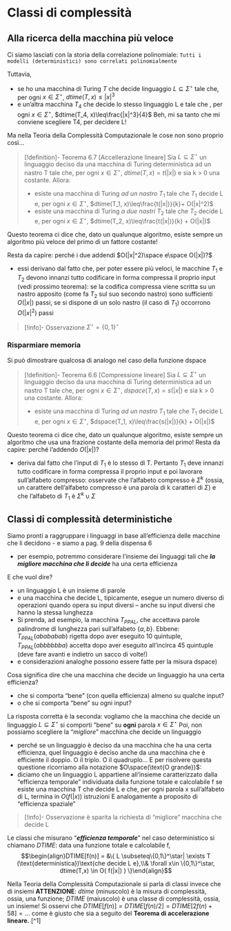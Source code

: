 # Classi di complessità

## Alla ricerca della macchina più veloce

Ci siamo lasciati con la storia della correlazione polinomiale: 																									`Tutti i modelli (deterministici) sono correlati polinomialmente`

Tuttavia, 
- se ho una macchina di Turing $T$ che decide linguaggio $L\subseteq\Sigma^\star$ tale che, per ogni $x\in\Sigma^\star$, $dtime(T, x) \leq |x|^3$
- e un’altra macchina $T_4$ che decide lo stesso linguaggio L e tale che , per ogni $x\in\Sigma^\star$, $dtime(T_4, x)\leq\frac{|x|^3}{4}$
Beh, mi sa tanto che mi conviene scegliere T4, per decidere L!

Ma nella Teoria della Complessità Computazionale le cose non sono proprio così…

>[!definition]- Teorema 6.7 [Accellerazione lineare]
>Sia $L\subseteq\Sigma^\star$ un linguaggio deciso da una macchina di Turing deterministica ad un nastro T tale che, per ogni $x\in\Sigma^\star$, $dtime(T,x) = t(|x|)$ e sia k > 0 una costante. Allora:
>- esiste una macchina di Turing _ad un nastro_ $T_1$ tale che $T_1$ decide L e, per ogni $x\in\Sigma^\star$, $dtime(T_1, x)\leq\frac{t(|x|)}{k}+  O(|x|^2)$
>- esiste una macchina di Turing _a due nastri_ $T_2$ tale che $T_2$ decide L e, per ogni $x\in\Sigma^\star$, $dtime(T_2, x)\leq\frac{t(|x|)}{k}   +  O(|x|)$

Questo teorema ci dice che, dato un qualunque algoritmo, esiste sempre un algoritmo più veloce del primo di un fattore costante! 

Resta da capire: perché i due addendi $O(|x|^2)\space e\space O(|x|)?$
- essi derivano dal fatto che, per poter essere più veloci, le macchine $T_1$ e $T_2$ devono innanzi tutto codificare in forma compressa il proprio input (vedi prossimo teorema): se la codifica compressa viene scritta su un nastro apposito (come fa $T_2$ sul suo secondo nastro) sono sufficienti $O(|x|)$ passi, se si dispone di un solo nastro (il caso di $T_1$) occorrono $O(|x|^2)$ passi

>[!info]- Osservazione
>$\Sigma^{\star} = \{0,1\}^\star$

### Risparmiare memoria

Si può dimostrare qualcosa di analogo nel caso della funzione dspace

>[!definition]- Teorema 6.6 [Compressione lineare]
>Sia $L\subseteq\Sigma^\star$ un linguaggio deciso da una macchina di Turing deterministica ad un nastro T tale che, per ogni $x\in\Sigma^\star$, $dspace(T, x) = s(|x|)$ e sia k > 0 una costante. Allora:
>- esiste una macchina di Turing _ad un nastro_ $T_1$ tale che $T_1$ decide L e, per ogni $x\in\Sigma^\star$, $dspace(T_1, x)\leq\frac{s(|x|)}{k}   +  O(|x|)$

Questo teorema ci dice che, dato un qualunque algoritmo, esiste sempre un algoritmo che usa una frazione costante della memoria del primo! 
Resta da capire: perché l’addendo $O(|x|)$?
- deriva dal fatto che l’input di $T_1$ è lo stesso di T. Pertanto $T_1$ deve innanzi tutto codificare in forma compressa il proprio input e poi lavorare sull’alfabeto compresso: osservate che l’alfabeto compresso è $\Sigma^k$ (ossia, un carattere dell’alfabeto compresso è una parola di k caratteri di $\Sigma$) e che l’alfabeto di $T_1$ è $\Sigma^k\cup\Sigma$

## Classi di complessità deterministiche

Siamo pronti a raggruppare i linguaggi in base all’efficienza delle macchine che li decidono - e siamo a pag. 9 della dispensa 6
- per esempio, potremmo considerare l’insieme dei linguaggi tali che _**la migliore macchina che li decide**_ ha una certa efficienza

E che vuol dire?
- un linguaggio L è un insieme di parole
- e una macchina che decide L, tipicamente, esegue un numero diverso di operazioni quando opera su input diversi – anche su input diversi che hanno la stessa lunghezza
- Si prenda, ad esempio, la macchina $T_{PPAL}$, che accettava parole palindrome di lunghezza pari sull’alfabeto $\{a,b\}$. Ebbene: $T_{PPAL}(abababab)$ rigetta dopo aver eseguito 10 quintuple, $T_{PPAL}(abbbbbba)$ accetta dopo aver eseguito all’incirca 45 quintuple (deve fare avanti e indietro un sacco di volte!)
 - e considerazioni analoghe possono essere fatte per la misura dspace)

Cosa significa dire che una macchina che decide un linguaggio ha una certa efficienza?
- che si comporta “bene” (con quella efficienza) almeno su qualche input?
- o che si comporta “bene” su ogni input?

La risposta corretta è la seconda: vogliamo che la macchina che decide un linguaggio $L\subseteq\Sigma^\star$ si comporti ”bene” su **ogni** parola $x\in\Sigma^\star$
Poi, non possiamo scegliere la “_migliore_” macchina che decide un linguaggio
- perché se un linguaggio è deciso da una macchina che ha una certa efficienza, quel linguaggio è deciso anche da una macchina che è efficiente il doppio. O il triplo. O il quadruplo…
E per risolvere questa questione ricorriamo alla notazione $O\space(\text{O grande})$: 
- diciamo che un linguaggio L appartiene all’insieme caratterizzato dalla “efficienza temporale” individuata dalla funzione totale e calcolabile f se esiste una macchina T che decide L e che, per ogni parola x sull’alfabeto di L, termina in $O( f(|x ) )$ istruzioni
E analogamente a proposito di “efficienza spaziale” 

>[!info]- Osservazione
>è sparita la richiesta di “migliore” macchina che decide L

Le classi che misurano “_**efficienza temporale**_” nel caso deterministico si chiamano $DTIME$: data una funzione totale e calcolabile f, 
$$\begin{align}DTIME[f(n)] = &\{ L \subseteq\{0,1\}^\star| \exists T (\text{deterministica})\text{che decide L e},\\& \forall x\in \{0,1\}^\star, dtime(T,x) \in O( f(|x|) ) \}\end{align}$$

Nella Teoria della Complessità Computazionale si parla di classi invece che di insiemi
**ATTENZIONE**: $dtime$ (minuscolo) è la misura di complessità, ossia, una funzione;                   $DTIME$ (maiuscolo) è una classe di complessità, ossia, un insieme!
Si osservi che $DTIME[ f(n) ] = DTIME[ f(n)/2 ] = DTIME[2 f(n)+58 ] =\dots$
come è giusto che sia a seguito del **Teorema di accelerazione lineare.** [^1]
